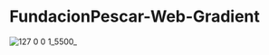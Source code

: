 # FundacionPescar-Web-Gradient

![127 0 0 1_5500_](https://user-images.githubusercontent.com/83089714/180927730-efb86da8-f454-4b54-8c33-369fc33cd09e.png)
